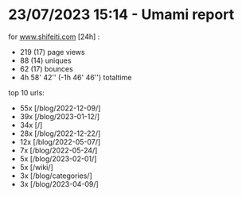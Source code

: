 # 23/07/2023 15:14 - Umami report
for www.shifeiti.com [24h] :

 - 219 (17) page views
 - 88 (14) uniques
 - 62 (17) bounces
 - 4h 58' 42'' (-1h 46' 46'') totaltime


top 10 urls:
 - 55x [/blog/2022-12-09/]
 - 39x [/blog/2023-01-12/]
 - 34x [/]
 - 28x [/blog/2022-12-22/]
 - 12x [/blog/2022-05-07/]
 - 7x [/blog/2022-05-24/]
 - 5x [/blog/2023-02-01/]
 - 5x [/wiki/]
 - 3x [/blog/categories/]
 - 3x [/blog/2023-04-09/]


